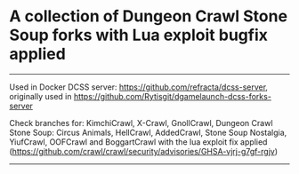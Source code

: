 # A collection of Dungeon Crawl Stone Soup forks with Lua exploit bugfix applied

---
Used in Docker DCSS server: https://github.com/refracta/dcss-server, originally used in https://github.com/Rytisgit/dgamelaunch-dcss-forks-server

Check branches for: KimchiCrawl, X-Crawl, GnollCrawl, Dungeon Crawl Stone Soup: Circus Animals, HellCrawl, AddedCrawl, Stone Soup Nostalgia, YiufCrawl, OOFCrawl and BoggartCrawl with the lua exploit fix applied (https://github.com/crawl/crawl/security/advisories/GHSA-vjrj-g7gf-rgjv)

---
